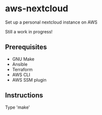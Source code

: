 # aws-nextcloud

Set up a personal nextcloud instance on AWS

Still a work in progress!

## Prerequisites

* GNU Make
* Ansible
* Terraform
* AWS CLI
* AWS SSM plugin

## Instructions

Type 'make'


